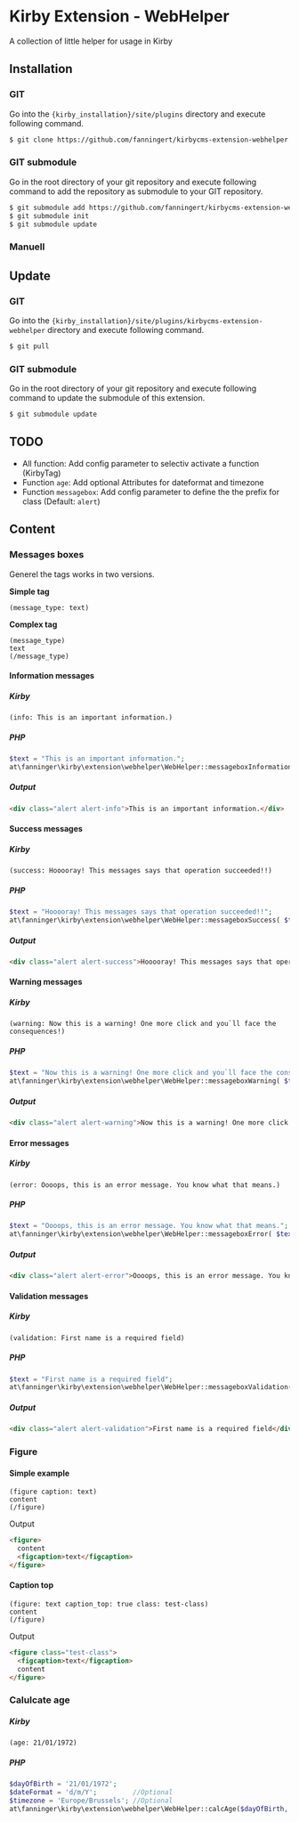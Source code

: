 # Kirby Extension - WebHelper
A collection of little helper for usage in Kirby

## Installation

### GIT

Go into the `{kirby_installation}/site/plugins` directory and execute following command.

```bash
$ git clone https://github.com/fanningert/kirbycms-extension-webhelper.git
```

### GIT submodule

Go in the root directory of your git repository and execute following command to add the repository as submodule to your GIT repository.

```bash
$ git submodule add https://github.com/fanningert/kirbycms-extension-webhelper.git ./site/plugins/kirbycms-extension-webhelper
$ git submodule init
$ git submodule update
```

### Manuell

## Update

### GIT

Go into the `{kirby_installation}/site/plugins/kirbycms-extension-webhelper` directory and execute following command.

```bash
$ git pull
```

### GIT submodule

Go in the root directory of your git repository and execute following command to update the submodule of this extension.

```bash
$ git submodule update
```

## TODO

* All function: Add config parameter to selectiv activate a function (KirbyTag)
* Function `age`: Add optional Attributes for dateformat and timezone
* Function `messagebox`: Add config parameter to define the the prefix for class (Default: `alert`)

## Content

### Messages boxes

Generel the tags works in two versions.

**Simple tag**

```kirbytag
(message_type: text)
```

**Complex tag**

```kirbytag
(message_type)
text
(/message_type)
```

#### Information messages

##### Kirby

```kirbytag
(info: This is an important information.)
```

##### PHP

```php
$text = "This is an important information.";
at\fanninger\kirby\extension\webhelper\WebHelper::messageboxInformation( $text );
```
##### Output

```html
<div class="alert alert-info">This is an important information.</div>
```

#### Success messages

##### Kirby

```kirbytag
(success: Hooooray! This messages says that operation succeeded!!)
```

##### PHP

```php
$text = "Hooooray! This messages says that operation succeeded!!";
at\fanninger\kirby\extension\webhelper\WebHelper::messageboxSuccess( $text );
```

##### Output

```html
<div class="alert alert-success">Hooooray! This messages says that operation succeeded!!</div>
```

#### Warning messages

##### Kirby

```kirbytag
(warning: Now this is a warning! One more click and you`ll face the consequences!)
```

##### PHP

```php
$text = "Now this is a warning! One more click and you`ll face the consequences!";
at\fanninger\kirby\extension\webhelper\WebHelper::messageboxWarning( $text );
```

##### Output

```html
<div class="alert alert-warning">Now this is a warning! One more click and you`ll face the consequences!</div>
```

#### Error messages

##### Kirby

```kirbytag
(error: Oooops, this is an error message. You know what that means.)
```

##### PHP

```php
$text = "Oooops, this is an error message. You know what that means.";
at\fanninger\kirby\extension\webhelper\WebHelper::messageboxError( $text );
```

##### Output

```html
<div class="alert alert-error">Oooops, this is an error message. You know what that means.</div>
```

#### Validation messages

##### Kirby

```kirbytag
(validation: First name is a required field)
```

##### PHP

```php
$text = "First name is a required field";
at\fanninger\kirby\extension\webhelper\WebHelper::messageboxValidation( $text );
```

##### Output

```html
<div class="alert alert-validation">First name is a required field</div>
```

### Figure

#### Simple example

```kirbytag
(figure caption: text)
content
(/figure)
```

Output
```html
<figure>
  content
  <figcaption>text</figcaption>
</figure>
```

#### Caption top

```kirbytag
(figure: text caption_top: true class: test-class)
content
(/figure)
```

Output
```html
<figure class="test-class">
  <figcaption>text</figcaption>
  content
</figure>
```

### Calulcate age

##### Kirby

```kirbytag
(age: 21/01/1972)
```

##### PHP

```php
$dayOfBirth = '21/01/1972';
$dateFormat = 'd/m/Y';         //Optional
$timezone = 'Europe/Brussels'; //Optional
at\fanninger\kirby\extension\webhelper\WebHelper::calcAge($dayOfBirth, $dateFormat, $timezone);
```

